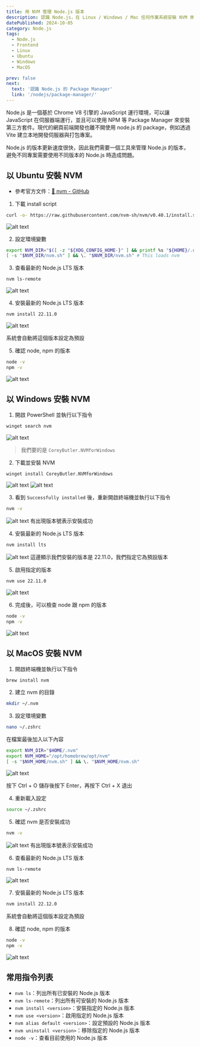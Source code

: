 ```yaml
---
title: 用 NVM 管理 Node.js 版本
description: 認識 Node.js，在 Linux / Windows / Mac 任何作業系統安裝 NVM 來管理 Node.js 版本。
datePublished: 2024-10-05
category: Node.js
tags:
  - Node.js
  - Frontend
  - Linux
  - Ubuntu
  - Windows
  - MacOS

prev: false
next:
  text: '認識 Node.js 的 Package Manager'
  link: '/nodejs/package-manager/'
---
```


Node.js 是一個基於 Chrome V8 引擎的 JavaScript 運行環境，可以讓 JavaScript 在伺服器端運行，並且可以使用 NPM 等 Package Manager 來安裝第三方套件。現代的網頁前端開發也離不開使用 node.js 的 package，例如透過 Vite 建立本地開發伺服器與打包專案。

Node.js 的版本更新速度很快，因此我們需要一個工具來管理 Node.js 的版本，避免不同專案需要使用不同版本的 Node.js 時造成問題。

## 以 Ubuntu 安裝 NVM

- 參考官方文件：[🔗 nvm - GitHub](https://github.com/nvm-sh/nvm?tab=readme-ov-file#installing-and-updating)

1. 下載 install script

```bash
curl -o- https://raw.githubusercontent.com/nvm-sh/nvm/v0.40.1/install.sh | bash
```

![alt text](image-7.png)

2. 設定環境變數

```bash
export NVM_DIR="$([ -z "${XDG_CONFIG_HOME-}" ] && printf %s "${HOME}/.nvm" || printf %s "${XDG_CONFIG_HOME}/nvm")"
[ -s "$NVM_DIR/nvm.sh" ] && \. "$NVM_DIR/nvm.sh" # This loads nvm
```

3. 查看最新的 Node.js LTS 版本

```bash
nvm ls-remote
```

![alt text](image-8.png)

4. 安裝最新的 Node.js LTS 版本

```bash
nvm install 22.11.0
```

![alt text](image-9.png)

系統會自動將這個版本設定為預設

5. 確認 node, npm 的版本

```bash
node -v
npm -v
```

![alt text](image-10.png)

## 以 Windows 安裝 NVM

1. 開啟 PowerShell 並執行以下指令

```bash
winget search nvm
```

![alt text](image.png)

> 我們要的是 `CoreyButler.NVMforWindows`

2. 下載並安裝 NVM

```bash
winget install CoreyButler.NVMforWindows
```

![alt text](image-1.png)
![alt text](image-2.png)

3. 看到 `Successfully installed` 後，重新開啟終端機並執行以下指令

```bash
nvm -v
```

![alt text](image-3.png)
有出現版本號表示安裝成功

4. 安裝最新的 Node.js LTS 版本

```bash
nvm install lts
```

![alt text](image-4.png)
這邊顯示我們安裝的版本是 22.11.0，我們指定它為預設版本

5. 啟用指定的版本

```bash
nvm use 22.11.0
```

![alt text](image-5.png)

6. 完成後，可以檢查 node 跟 npm 的版本

```bash
node -v
npm -v
```

![alt text](image-6.png)

## 以 MacOS 安裝 NVM

1. 開啟終端機並執行以下指令

```bash
brew install nvm
```

2. 建立 nvm 的目錄

```bash
mkdir ~/.nvm
```

3. 設定環境變數

```bash
nano ~/.zshrc
```

在檔案最後加入以下內容

```bash
export NVM_DIR="$HOME/.nvm"
export NVM_HOME="/opt/homebrew/opt/nvm"
[ -s "$NVM_HOME/nvm.sh" ] && \. "$NVM_HOME/nvm.sh"
```

![alt text](image-11.png)

按下 Ctrl + O 儲存後按下 Enter，再按下 Ctrl + X 退出

4. 重新載入設定

```bash
source ~/.zshrc
```

5. 確認 nvm 是否安裝成功

```bash
nvm -v
```

![alt text](image-12.png)
有出現版本號表示安裝成功

6. 查看最新的 Node.js LTS 版本

```bash
nvm ls-remote
```

![alt text](image-13.png)

7. 安裝最新的 Node.js LTS 版本

```bash
nvm install 22.12.0
```

系統會自動將這個版本設定為預設

8. 確認 node, npm 的版本

```bash
node -v
npm -v
```

![alt text](image-14.png)

## 常用指令列表

- `nvm ls`：列出所有已安裝的 Node.js 版本
- `nvm ls-remote`：列出所有可安裝的 Node.js 版本
- `nvm install <version>`：安裝指定的 Node.js 版本
- `nvm use <version>`：啟用指定的 Node.js 版本
- `nvm alias default <version>`：設定預設的 Node.js 版本
- `nvm uninstall <version>`：移除指定的 Node.js 版本
- `node -v`：查看目前使用的 Node.js 版本
